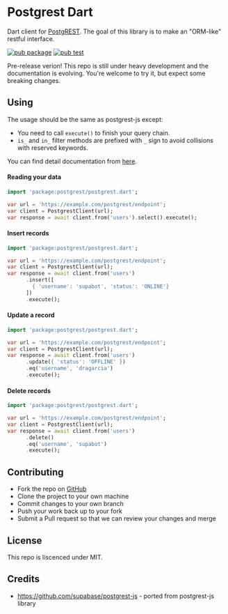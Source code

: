 # Postgrest Dart

Dart client for [PostgREST](https://postgrest.org). The goal of this library is to make an "ORM-like" restful interface.

[![pub package](https://img.shields.io/pub/v/postgrest.svg)](https://pub.dev/packages/postgrest)
[![pub test](https://github.com/supabase/postgrest-dart/workflows/Test/badge.svg)](https://github.com/supabase/postgrest-dart/actions?query=workflow%3ATest)

Pre-release verion! This repo is still under heavy development and the documentation is evolving. You're welcome to try it, but expect some breaking changes.

## Using

The usage should be the same as postgrest-js except:

- You need to call `execute()` to finish your query chain.
- `is_` and `in_` filter methods are prefixed with `_` sign to avoid collisions with reserved keywords.

You can find detail documentation from [here](https://supabase.io/docs/about).

#### Reading your data

```dart
import 'package:postgrest/postgrest.dart';

var url = 'https://example.com/postgrest/endpoint';
var client = PostgrestClient(url);
var response = await client.from('users').select().execute();
```

#### Insert records

```dart
import 'package:postgrest/postgrest.dart';

var url = 'https://example.com/postgrest/endpoint';
var client = PostgrestClient(url);
var response = await client.from('users')
      .insert([
        { 'username': 'supabot', 'status': 'ONLINE'}
      ])
      .execute();
```

#### Update a record

```dart
import 'package:postgrest/postgrest.dart';

var url = 'https://example.com/postgrest/endpoint';
var client = PostgrestClient(url);
var response = await client.from('users')
      .update({ 'status': 'OFFLINE' })
      .eq('username', 'dragarcia')
      .execute();
```

#### Delete records

```dart
import 'package:postgrest/postgrest.dart';

var url = 'https://example.com/postgrest/endpoint';
var client = PostgrestClient(url);
var response = await client.from('users')
      .delete()
      .eq('username', 'supabot')
      .execute();
```

## Contributing

- Fork the repo on [GitHub](https://github.com/supabase/postgrest-dart)
- Clone the project to your own machine
- Commit changes to your own branch
- Push your work back up to your fork
- Submit a Pull request so that we can review your changes and merge

## License

This repo is liscenced under MIT.

## Credits

- https://github.com/supabase/postgrest-js - ported from postgrest-js library
